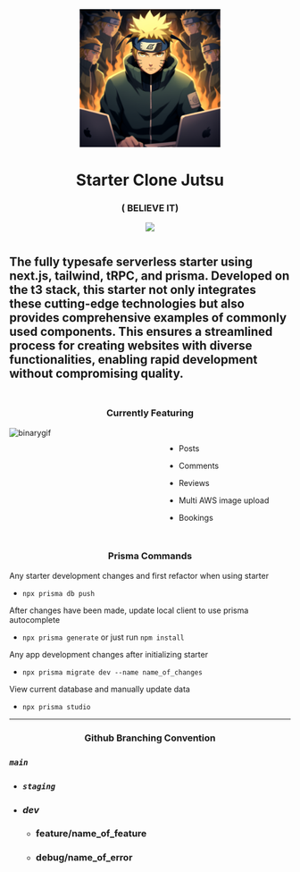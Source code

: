 <div align="center">
<img src="./public/believe-it.png" width="50%" />
</div>

<div align="center">
  <h1>
Starter Clone Jutsu
  </h1>

### ( BELIEVE IT)

</div>

<p align="center"> 
  <img src="https://skillicons.dev/icons?i=next,prisma,ts,vercel,aws,tailwind&perline=3">
</p>

#

<h2> The fully typesafe serverless starter using next.js, tailwind, tRPC, and prisma. Developed on the t3 stack, this starter not only integrates these cutting-edge technologies but also provides comprehensive examples of commonly used components. This ensures a streamlined process for creating websites with diverse functionalities, enabling rapid development without compromising quality.
<br></br>
</h2>

<div align="center"><h3> Currently Featuring</h3></div>

<div style="display:flex">
  <img src="https://media.tenor.com/-SIywyATmagAAAAC/naruto-thumbsup.gif" align="right" alt="binarygif" height="180" width="280" style="object-fit: cover"/>

-   Posts

-   Comments

-   Reviews

-   Multi AWS image upload

-   Bookings

</div>

<div align="center"><h3> Prisma Commands</h3></div>

Any starter development changes and first refactor when using starter

-   `npx prisma db push`

After changes have been made, update local client to use prisma autocomplete

-   `npx prisma generate` or just run `npm install`

Any app development changes after initializing starter

-   `npx prisma migrate dev --name name_of_changes`

View current database and manually update data

-   `npx prisma studio`

---

<div align="center"><h3> Github Branching Convention</h3></div>

### **_`main`_**

-   ### **_`staging`_**

-   ### **_dev_**

    -   ### feature/name_of_feature
    -   ### debug/name_of_error

<!-- Keeby Notes 

 - auction system 
  - email notifications when a user is outbid
  - in app notification when a user is outbid, wins an auction. 

  - need to figure out a payment plan 
 - Seller ratings and reviews. public feedback system 
 - requiring the detailed product listings helps buyers make informed decisions

 Escrow Service holds the payment from the buyer until the product is delivered and inspected by the buyer. If the product
 matches the descriptiion, the payment is released to the seller. If there are issues, the funds can be refunded to the buyer. 

  implement return policy 

  If seller is highly rated can skip verification 


  I don't wanna be the middle man
  I don't wanna care about shit if something goes wrong. if there is a problem you pay me. I don't care 
  cleanest big dick way to deal with seller gets charged and buyer gets charged. It is up to the community to play by the rules 
  You don't sell the keyboard you get fined 
  Have to BD energy scamming is not tolerated. This is a mutual party agreement. I will not tolerate dealing with scams. Both will be charged the full price of the keyboard. 
  Have to run a transaction on both to process fees before shipment. I hope this never happens but it forces people to play by the rules.
  7 day dispute windown no returns 
  Buyer communication is key trusting their commity public ratings

 $1 transaction fee for listing 
 %3 or 5% fee

  contractual agreement. 

  Ask dad about this 


User profiles will have to be clickable 
star rating and reviews

Going to need to do a $.50 verification cost for buyers and sellers. 

 
make a keeby video that talks about the rules 

Fun yet threatening. See this cyberboard someone sent a buyer a box of tissues instead of an alice and they both had to play. 
I don't have the time nor care to deal with disputes so play by the rules and trust one another or you can fuck off. :D
Basically a skycorp video 

---user ----
purchase history with order number # 
going to need some stripe payment info
 - going to need a ispaymentverified on here
 - going to need a email verified as well 
 - 

Home page will be typing game with banner ads 
really clean UI like monkey type
TYPING GAME ------------------------------------------------
- anti copy paste idk gonna look into anticheat

Going to want to switch between speed mode - quote mode - learn mode (learn about mechanical keyboards?  ) - hackerman mode

(vocabulary enhancement option later gives terms and definitiions )
(maybe change quote length or nah?)

what metrics do we want to show? Top WPM with keyboard...
Stats button pulls down a graph with all your top speed wpm plotted on a graph 

Typing game should defo have a rank based on the top percentage of users 
- average of top ten fastest
- get a tag 
-badge system 
-later on season (implementation)
- could either do season 1 hackerman tag
(unranked till you typed 10 times)
HotSwap Hero

(bronze - plat are switches colored)
Bronze Switch (I, II, III) 
Silver 
Gold
Platinum  (top 50%)
ClackChampion
ThockMaster III (top 75%) ---- 


---
thock god (top .2%)
Hackerman(0.1%)
based off of top wpm? 

How keeby works? or About Keeby? 

What's unique about keeby typing game? 

ranking system keyboard based.( can see others wpm and keeb)


---------- later   -----------

 --- only if yt pops off ---
Keeby merch  - clothing - keycaps - deskmats 
could legit just be a link to anohter site I make later if I want to
store page

Could add a community page where users can submit picuters and talk about their builds 

r/mk already exists 

Could just have an inspiration page that shows gorgeous builds


 -->

